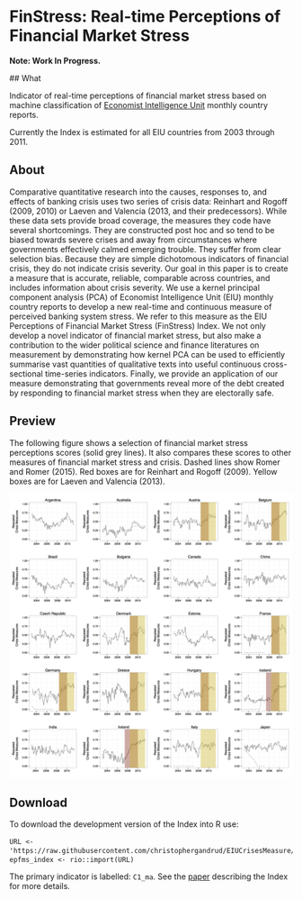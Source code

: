# FinStress: Real-time Perceptions of Financial Market Stress

**Note: Work In Progress.**

## What

Indicator of real-time perceptions of financial market stress based on machine
classification of [Economist Intelligence Unit](http://www.eiu.com/) monthly
country reports.

Currently the Index is estimated for all EIU countries from 2003 through 2011.

## About

Comparative quantitative research into the causes, responses to, and effects of banking crisis uses two series of crisis data: Reinhart and Rogoff (2009, 2010) or Laeven and Valencia (2013, and their predecessors). While these data sets provide broad coverage, the measures they code have several shortcomings. They are constructed post hoc and so tend to be biased towards severe crises and away from circumstances where governments effectively calmed emerging trouble. They suffer from clear selection bias. Because they are simple dichotomous indicators of financial crisis, they do not indicate crisis severity. Our goal in this paper is to create a measure that is accurate, reliable, comparable across countries, and includes information about crisis severity. We use a kernel principal component analysis (PCA) of Economist Intelligence Unit (EIU) monthly country reports to develop a new real-time and continuous measure of perceived banking system stress. We refer to this measure as the EIU Perceptions of Financial Market Stress (FinStress) Index. We not only develop a novel indicator of financial market stress, but also make a contribution to the wider political science and finance literatures on measurement by demonstrating how kernel PCA can be used to efficiently summarise vast quantities of qualitative texts into useful continuous cross-sectional time-series indicators. Finally, we provide an application of our measure demonstrating that governments reveal more of the debt created by responding to financial market stress when they are electorally safe.

## Preview

The following figure shows a selection of financial market stress perceptions scores (solid grey lines). It also compares these scores to other measures of financial market stress and crisis. Dashed lines show Romer and Romer (2015). Red boxes are for Reinhart and Rogoff (2009). Yellow boxes are for Laeven and Valencia (2013).

![perceptions index plot](perceptions_compare.png)

## Download

To download the development version of the Index into R use:

```{S}
URL <- 'https://raw.githubusercontent.com/christophergandrud/EIUCrisesMeasure/master/data/results_kpca_rescaled.csv'
epfms_index <- rio::import(URL)
```

The primary indicator is labelled: `C1_ma`. See the
[paper](https://github.com/christophergandrud/EIUCrisesMeasure/blob/master/summary_paper/summary_paper.pdf)
describing the Index for more details.
